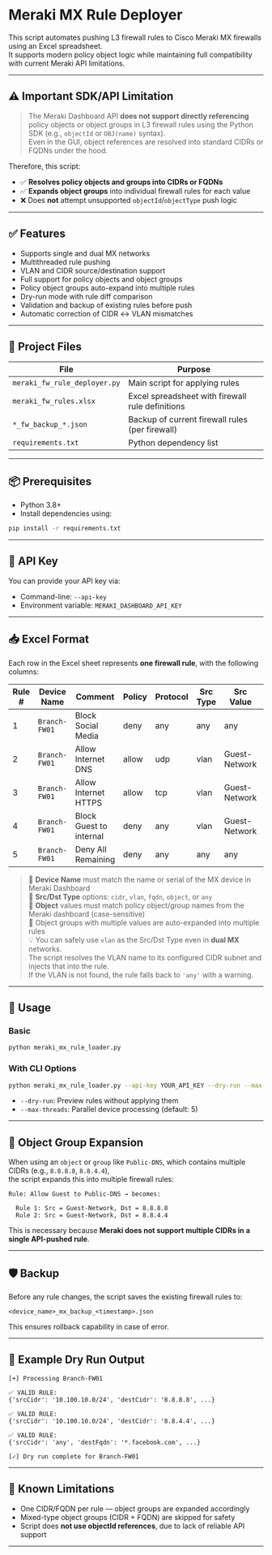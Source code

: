 # Meraki MX Rule Deployer

This script automates pushing L3 firewall rules to Cisco Meraki MX firewalls using an Excel spreadsheet.  
It supports modern policy object logic while maintaining full compatibility with current Meraki API limitations.

---

## ⚠️ Important SDK/API Limitation

> The Meraki Dashboard API **does not support directly referencing** policy objects or object groups in L3 firewall rules using the Python SDK (e.g., `objectId` or `OBJ(name)` syntax).  
> Even in the GUI, object references are resolved into standard CIDRs or FQDNs under the hood.

Therefore, this script:
- ✅ **Resolves policy objects and groups into CIDRs or FQDNs**
- ✅ **Expands object groups** into individual firewall rules for each value
- ❌ Does **not** attempt unsupported `objectId`/`objectType` push logic

---

## ✅ Features

- Supports single and dual MX networks
- Multithreaded rule pushing
- VLAN and CIDR source/destination support
- Full support for policy objects and object groups
- Policy object groups auto-expand into multiple rules
- Dry-run mode with rule diff comparison
- Validation and backup of existing rules before push
- Automatic correction of CIDR ↔ VLAN mismatches

---

## 📁 Project Files

| File                     | Purpose                                           |
|--------------------------|---------------------------------------------------|
| `meraki_fw_rule_deployer.py` | Main script for applying rules                    |
| `meraki_fw_rules.xlsx`   | Excel spreadsheet with firewall rule definitions  |
| `*_fw_backup_*.json`     | Backup of current firewall rules (per firewall)   |
| `requirements.txt`       | Python dependency list                            |

---

## 📦 Prerequisites

- Python 3.8+
- Install dependencies using:

```bash
pip install -r requirements.txt
```

---

## 🔐 API Key

You can provide your API key via:

- Command-line: `--api-key`
- Environment variable: `MERAKI_DASHBOARD_API_KEY`

---

## 📥 Excel Format

Each row in the Excel sheet represents **one firewall rule**, with the following columns:

| Rule # | Device Name   | Comment                   | Policy | Protocol | Src Type | Src Value         | Src Port | Dst Type | Dst Value         | Dst Port |
|--------|----------------|----------------------------|--------|----------|----------|--------------------|----------|----------|--------------------|----------|
| 1      | `Branch-FW01` | Block Social Media        | deny   | any      | any      | any                | any      | fqdn     | `*.facebook.com`   | any      |
| 2      | `Branch-FW01` | Allow Internet DNS        | allow  | udp      | vlan     | Guest-Network      | any      | object   | Public-DNS         | 53       |
| 3      | `Branch-FW01` | Allow Internet HTTPS      | allow  | tcp      | vlan     | Guest-Network      | any      | object   | Public-Web         | 443      |
| 4      | `Branch-FW01` | Block Guest to internal  | deny   | any      | vlan     | Guest-Network      | any      | cidr     | 10.0.0.0/8       | any      |
| 5      | `Branch-FW01` | Deny All Remaining        | deny   | any      | any      | any                | any      | any      | any                | any      |

> 🔹 **Device Name** must match the name or serial of the MX device in Meraki Dashboard  
> 🔹 **Src/Dst Type** options: `cidr`, `vlan`, `fqdn`, `object`, or `any`  
> 🔹 **Object** values must match policy object/group names from the Meraki dashboard (case-sensitive)  
> 🔹 Object groups with multiple values are auto-expanded into multiple rules  
> 💡 You can safely use `vlan` as the Src/Dst Type even in **dual MX** networks.  
> The script resolves the VLAN name to its configured CIDR subnet and injects that into the rule.  
> If the VLAN is not found, the rule falls back to `'any'` with a warning.

---

## 🚀 Usage

### Basic

```bash
python meraki_mx_rule_loader.py
```

### With CLI Options

```bash
python meraki_mx_rule_loader.py --api-key YOUR_API_KEY --dry-run --max-threads 10
```

- `--dry-run`: Preview rules without applying them
- `--max-threads`: Parallel device processing (default: 5)

---

## 🔁 Object Group Expansion

When using an `object` or `group` like `Public-DNS`, which contains multiple CIDRs (e.g., `8.8.8.8`, `8.8.4.4`),  
the script expands this into multiple firewall rules:

```
Rule: Allow Guest to Public-DNS → becomes:

  Rule 1: Src = Guest-Network, Dst = 8.8.8.8
  Rule 2: Src = Guest-Network, Dst = 8.8.4.4
```

This is necessary because **Meraki does not support multiple CIDRs in a single API-pushed rule**.

---

## 🛡️ Backup

Before any rule changes, the script saves the existing firewall rules to:

```
<device_name>_mx_backup_<timestamp>.json
```

This ensures rollback capability in case of error.

---

## 📝 Example Dry Run Output

```text
[+] Processing Branch-FW01

✅ VALID RULE:
{'srcCidr': '10.100.10.0/24', 'destCidr': '8.8.8.8', ...}

✅ VALID RULE:
{'srcCidr': '10.100.10.0/24', 'destCidr': '8.8.4.4', ...}

✅ VALID RULE:
{'srcCidr': 'any', 'destFqdn': '*.facebook.com', ...}

[✓] Dry run complete for Branch-FW01
```

---

## 🧠 Known Limitations

- One CIDR/FQDN per rule — object groups are expanded accordingly
- Mixed-type object groups (CIDR + FQDN) are skipped for safety
- Script does **not use objectId references**, due to lack of reliable API support

---
